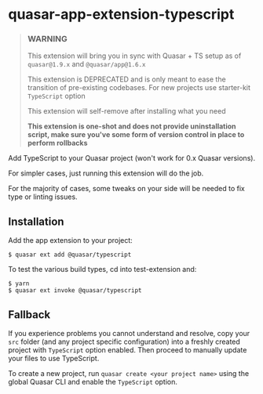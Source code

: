 # quasar-app-extension-typescript

> ### WARNING
>
> This extension will bring you in sync with Quasar + TS setup as of `quasar@1.9.x` and `@quasar/app@1.6.x`
>
> This extension is DEPRECATED and is only meant to ease the transition of pre-existing codebases. For new projects use starter-kit `TypeScript` option
>
> This extension will self-remove after installing what you need
>
> **This extension is one-shot and does not provide uninstallation script, make sure you've some form of version control in place to perform rollbacks**

Add TypeScript to your Quasar project (won't work for 0.x Quasar versions).

For simpler cases, just running this extension will do the job.

For the majority of cases, some tweaks on your side will be needed to fix type or linting issues.

## Installation

Add the app extension to your project:

```shell
$ quasar ext add @quasar/typescript
```

To test the various build types, cd into test-extension and:

```
$ yarn
$ quasar ext invoke @quasar/typescript
```

## Fallback

If you experience problems you cannot understand and resolve, copy your `src` folder (and any project specific configuration) into a freshly created project with `TypeScript` option enabled.
Then proceed to manually update your files to use TypeScript.

To create a new project, run `quasar create <your project name>` using the global Quasar CLI and enable the `TypeScript` option.
